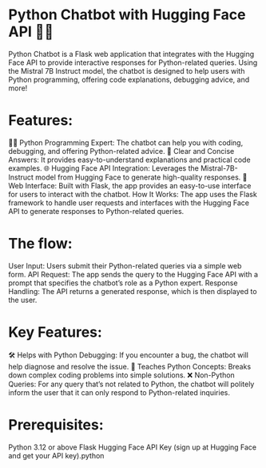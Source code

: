 #  Python Chatbot with Hugging Face API 🤖💬 #
Python Chatbot is a Flask web application that integrates with the Hugging Face API to provide interactive responses for Python-related queries. Using the Mistral 7B Instruct model, the chatbot is designed to help users with Python programming, offering code explanations, debugging advice, and more!

# Features:
🧑‍💻 Python Programming Expert: The chatbot can help you with coding, debugging, and offering Python-related advice.
📝 Clear and Concise Answers: It provides easy-to-understand explanations and practical code examples.
🌐 Hugging Face API Integration: Leverages the Mistral-7B-Instruct model from Hugging Face to generate high-quality responses.
🚀 Web Interface: Built with Flask, the app provides an easy-to-use interface for users to interact with the chatbot.
How It Works:
The app uses the Flask framework to handle user requests and interfaces with the Hugging Face API to generate responses to Python-related queries.

# The flow:
User Input: Users submit their Python-related queries via a simple web form.
API Request: The app sends the query to the Hugging Face API with a prompt that specifies the chatbot’s role as a Python expert.
Response Handling: The API returns a generated response, which is then displayed to the user.
# Key Features:
🛠️ Helps with Python Debugging: If you encounter a bug, the chatbot will help diagnose and resolve the issue.
📘 Teaches Python Concepts: Breaks down complex coding problems into simple solutions.
❌ Non-Python Queries: For any query that’s not related to Python, the chatbot will politely inform the user that it can only respond to Python-related inquiries.

# Prerequisites:
Python 3.12 or above
Flask
Hugging Face API Key (sign up at Hugging Face and get your API key).python
